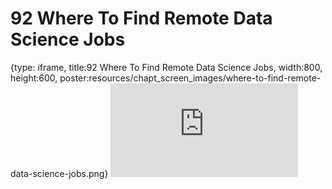 # 92 Where To Find Remote Data Science Jobs
 
{type: iframe, title:92 Where To Find Remote Data Science Jobs, width:800, height:600, poster:resources/chapt_screen_images/where-to-find-remote-data-science-jobs.png}
![](https://datatrail-jhu.github.io/DataTrail/no_toc/where-to-find-remote-data-science-jobs.html)
 

 
